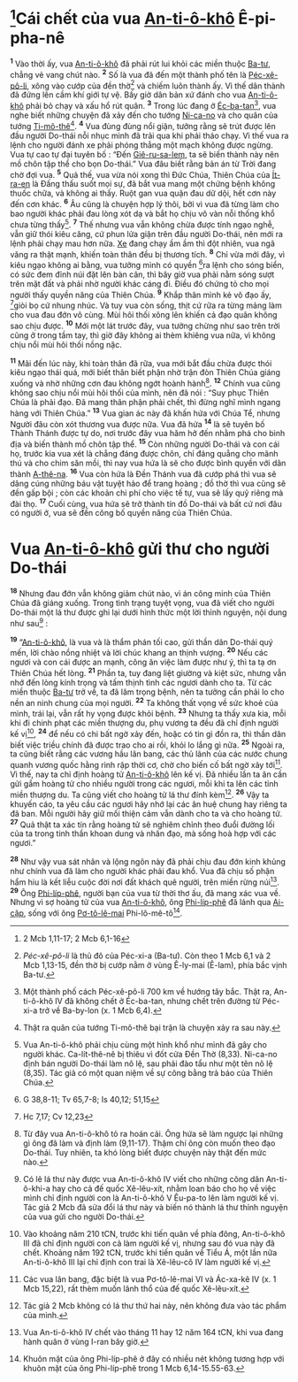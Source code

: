 # [^1*]Cái chết của vua [An-ti-ô-khô]() Ê-pi-pha-nê
<sup><b>1</b></sup> Vào thời ấy, vua [An-ti-ô-khô]() đã phải rút lui khỏi các miền thuộc [Ba-tư](), chẳng vẻ vang chút nào. <sup><b>2</b></sup> Số là vua đã đến một thành phố tên là [Péc-xê-pô-li](), xông vào cướp của đền thờ[^1] và chiếm luôn thành ấy. Vì thế dân thành đã đứng lên cầm khí giới tự vệ. Bấy giờ dân bản xứ đánh cho vua [An-ti-ô-khô]() phải bỏ chạy và xấu hổ rút quân. <sup><b>3</b></sup> Trong lúc đang ở [Éc-ba-tan]()[^2], vua nghe biết những chuyện đã xảy đến cho tướng [Ni-ca-no]() và cho quân của tướng [Ti-mô-thê]()[^3]. <sup><b>4</b></sup> Vua đùng đùng nổi giận, tưởng rằng sẽ trút được lên đầu người Do-thái nỗi nhục mình đã trải qua khi phải tháo chạy. Vì thế vua ra lệnh cho người đánh xe phải phóng thẳng một mạch không được ngừng. Vua tự cao tự đại tuyên bố : “Đến [Giê-ru-sa-lem](), ta sẽ biến thành này nên mồ chôn tập thể cho bọn Do-thái.” Vua đâu biết rằng bản án từ Trời đang chờ đợi vua. <sup><b>5</b></sup> Quả thế, vua vừa nói xong thì Đức Chúa, Thiên Chúa của [Ít-ra-en]() là Đấng thấu suốt mọi sự, đã bắt vua mang một chứng bệnh không thuốc chữa, và không ai thấy. Ruột gan vua quặn đau dữ dội, hết cơn này đến cơn khác. <sup><b>6</b></sup> Âu cũng là chuyện hợp lý thôi, bởi vì vua đã từng làm cho bao người khác phải đau lòng xót dạ và bắt họ chịu vô vàn nỗi thống khổ chưa từng thấy[^4]. <sup><b>7</b></sup> Thế nhưng vua vẫn không chừa được tính ngạo nghễ, vẫn giữ thói kiêu căng, cứ phun lửa giận trên đầu người Do-thái, nên mới ra lệnh phải chạy mau hơn nữa. [Xe]() đang chạy ầm ầm thì đột nhiên, vua ngã văng ra thật mạnh, khiến toàn thân đều bị thương tích. <sup><b>8</b></sup> Chỉ vừa mới đây, vì kiêu ngạo không ai bằng, vua tưởng mình có quyền [^2*]ra lệnh cho sóng biển, có sức đem đỉnh núi đặt lên bàn cân, thì bây giờ vua phải nằm sóng sượt trên mặt đất và phải nhờ người khác cáng đi. Điều đó chứng tỏ cho mọi người thấy quyền năng của Thiên Chúa. <sup><b>9</b></sup> Khắp thân mình kẻ vô đạo ấy, [^3*]giòi bọ cứ nhung nhúc. Và tuy vua còn sống, thịt cứ rữa ra từng mảng làm cho vua đau đớn vô cùng. Mùi hôi thối xông lên khiến cả đạo quân không sao chịu được. <sup><b>10</b></sup> Mới một lát trước đây, vua tưởng chừng như sao trên trời cũng ở trong tầm tay, thì giờ đây không ai thèm khiêng vua nữa, vì không chịu nổi mùi hôi thối nồng nặc.

<sup><b>11</b></sup> Mãi đến lúc này, khi toàn thân đã rữa, vua mới bắt đầu chừa được thói kiêu ngạo thái quá, mới biết thân biết phận nhờ trận đòn Thiên Chúa giáng xuống và nhờ những cơn đau không ngớt hoành hành[^5]. <sup><b>12</b></sup> Chính vua cũng không sao chịu nổi mùi hôi thối của mình, nên đã nói : “Suy phục Thiên Chúa là phải đạo. Đã mang thân phận phải chết, thì đừng nghĩ mình ngang hàng với Thiên Chúa.” <sup><b>13</b></sup> Vua gian ác này đã khấn hứa với Chúa Tể, nhưng Người đâu còn xót thương vua được nữa. Vua đã hứa <sup><b>14</b></sup> là sẽ tuyên bố Thành Thánh được tự do, nơi trước đây vua hăm hở đến nhằm phá cho bình địa và biến thành mồ chôn tập thể. <sup><b>15</b></sup> Còn những người Do-thái và con cái họ, trước kia vua xét là chẳng đáng được chôn, chỉ đáng quẳng cho mãnh thú và cho chim săn mồi, thì nay vua hứa là sẽ cho được bình quyền với dân thành [A-thê-na](). <sup><b>16</b></sup> Vua còn hứa là Đền Thánh vua đã cướp phá thì vua sẽ dâng cúng những báu vật tuyệt hảo để trang hoàng ; đồ thờ thì vua cũng sẽ đền gấp bội ; còn các khoản chi phí cho việc tế tự, vua sẽ lấy quỹ riêng mà đài thọ. <sup><b>17</b></sup> Cuối cùng, vua hứa sẽ trở thành tín đồ Do-thái và bất cứ nơi đâu có người ở, vua sẽ đến công bố quyền năng của Thiên Chúa.


# Vua [An-ti-ô-khô]() gửi thư cho người Do-thái
<sup><b>18</b></sup> Nhưng đau đớn vẫn không giảm chút nào, vì án công minh của Thiên Chúa đã giáng xuống. Trong tình trạng tuyệt vọng, vua đã viết cho người Do-thái một lá thư được ghi lại dưới hình thức một lời thỉnh nguyện, nội dung như sau[^6] :

<sup><b>19</b></sup> “[An-ti-ô-khô](), là vua và là thẩm phán tối cao, gửi thần dân Do-thái quý mến, lời chào nồng nhiệt và lời chúc khang an thịnh vượng. <sup><b>20</b></sup> Nếu các ngươi và con cái được an mạnh, công ăn việc làm được như ý, thì ta tạ ơn Thiên Chúa hết lòng. <sup><b>21</b></sup> Phần ta, tuy đang liệt giường và kiệt sức, nhưng vẫn nhớ đến lòng kính trọng và tấm thịnh tình các ngươi dành cho ta. Từ các miền thuộc [Ba-tư]() trở về, ta đã lâm trọng bệnh, nên ta tưởng cần phải lo cho nền an ninh chung của mọi người. <sup><b>22</b></sup> Ta không thất vọng về sức khoẻ của mình, trái lại, vẫn rất hy vọng được khỏi bệnh. <sup><b>23</b></sup> Nhưng ta thấy xưa kia, mỗi khi đi chinh phạt các miền thượng du, phụ vương ta đều đã chỉ định người kế vị[^7], <sup><b>24</b></sup> để nếu có chi bất ngờ xảy đến, hoặc có tin gì đồn ra, thì thần dân biết việc triều chính đã được trao cho ai rồi, khỏi lo lắng gì nữa. <sup><b>25</b></sup> Ngoài ra, ta cũng biết rằng các vương hầu lân bang, các thủ lãnh của các nước chung quanh vương quốc hằng rình rập thời cơ, chờ cho biến cố bất ngờ xảy tới[^8]. Vì thế, nay ta chỉ định hoàng tử [An-ti-ô-khô]() lên kế vị. Đã nhiều lần ta ân cần gửi gắm hoàng tử cho nhiều người trong các ngươi, mỗi khi ta lên các tỉnh miền thượng du. Ta cũng viết cho hoàng tử lá thư đính kèm[^9]. <sup><b>26</b></sup> Vậy ta khuyến cáo, ta yêu cầu các ngươi hãy nhớ lại các ân huệ chung hay riêng ta đã ban. Mỗi người hãy giữ mối thiện cảm vẫn dành cho ta và cho hoàng tử. <sup><b>27</b></sup> Quả thật ta xác tín rằng hoàng tử sẽ nghiêm chỉnh theo đuổi đường lối của ta trong tinh thần khoan dung và nhân đạo, mà sống hoà hợp với các ngươi.”

<sup><b>28</b></sup> Như vậy vua sát nhân và lộng ngôn này đã phải chịu đau đớn kinh khủng như chính vua đã làm cho người khác phải đau khổ. Vua đã chịu số phận hẩm hiu là kết liễu cuộc đời nơi đất khách quê người, trên miền rừng núi[^10]. <sup><b>29</b></sup> Ông [Phi-líp-phê](), người bạn của vua từ thời thơ ấu, đã mang xác vua về. Nhưng vì sợ hoàng tử của vua [An-ti-ô-khô](), ông [Phi-líp-phê]() đã lánh qua [Ai-cập](), sống với ông [Pơ-tô-lê-mai]() Phi-lô-mê-tô[^11].

[^1]: *Péc-xê-pô-li* là thủ đô của Péc-xi-a (Ba-tư). Còn theo 1 Mcb 6,1 và 2 Mcb 1,13-15, đền thờ bị cướp nằm ở vùng Ê-ly-mai (Ê-lam), phía bắc vịnh Ba-tư.
[^2]: Một thành phố cách Péc-xê-pô-li 700 km về hướng tây bắc. Thật ra, An-ti-ô-khô IV đã không chết ở Éc-ba-tan, nhưng chết trên đường từ Péc-xi-a trở về Ba-by-lon (x. 1 Mcb 6,4).
[^3]: Thật ra quân của tướng Ti-mô-thê bại trận là chuyện xảy ra sau này.
[^4]: Vua An-ti-ô-khô phải chịu cùng một hình khổ như mình đã gây cho người khác. Ca-lít-thê-nê bị thiêu vì đốt cửa Đền Thờ (8,33). Ni-ca-no định bán người Do-thái làm nô lệ, sau phải đào tẩu như một tên nô lệ (8,35). Tác giả có một quan niệm về sự công bằng trả báo của Thiên Chúa.
[^5]: Từ đây vua An-ti-ô-khô tỏ ra hoán cải. Ông hứa sẽ làm ngược lại những gì ông đã làm và định làm (9,11-17). Thậm chí ông còn muốn theo đạo Do-thái. Tuy nhiên, ta khó lòng biết được chuyện này thật đến mức nào.
[^6]: Có lẽ lá thư này được vua An-ti-ô-khô IV viết cho những công dân An-ti-ô-khi-a hay cho cả đế quốc Xê-lêu-xít, nhằm loan báo cho họ về việc mình chỉ định người con là An-ti-ô-khô V Êu-pa-to lên làm người kế vị. Tác giả 2 Mcb đã sửa đổi lá thư này và biến nó thành lá thư thỉnh nguyện của vua gửi cho người Do-thái.
[^7]: Vào khoảng năm 210 tCN, trước khi tiến quân về phía đông, An-ti-ô-khô III đã chỉ định người con cả làm người kế vị, nhưng sau đó vua này đã chết. Khoảng năm 192 tCN, trước khi tiến quân về Tiểu Á, một lần nữa An-ti-ô-khô III lại chỉ định con trai là Xê-lêu-cô IV làm người kế vị.
[^8]: Các vua lân bang, đặc biệt là vua Pơ-tô-lê-mai VI và Ác-xa-kê IV (x. 1 Mcb 15,22), rất thèm muốn lãnh thổ của đế quốc Xê-lêu-xít.
[^9]: Tác giả 2 Mcb không có lá thư thứ hai này, nên không đưa vào tác phẩm của mình.
[^10]: Vua An-ti-ô-khô IV chết vào tháng 11 hay 12 năm 164 tCN, khi vua đang hành quân ở vùng I-ran bây giờ.
[^11]: Khuôn mặt của ông Phi-líp-phê ở đây có nhiều nét không tương hợp với khuôn mặt của ông Phi-líp-phê trong 1 Mcb 6,14-15.55-63.
[^1*]: 2 Mcb 1,11-17; 2 Mcb 6,1-16
[^2*]: G 38,8-11; Tv 65,7-8; Is 40,12; 51,15
[^3*]: Hc 7,17; Cv 12,23